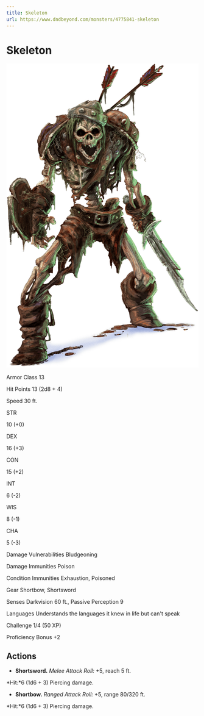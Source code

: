 ```yaml
---
title: Skeleton
url: https://www.dndbeyond.com/monsters/4775841-skeleton
---
```


# Skeleton

![Skeleton](skeleton.png)

Armor Class
13

Hit Points
13
(2d8 + 4)

Speed
30 ft.

STR

10
(+0)

DEX

16
(+3)

CON

15
(+2)

INT

6
(-2)

WIS

8
(-1)

CHA

5
(-3)

Damage Vulnerabilities
Bludgeoning

Damage Immunities
Poison

Condition Immunities
Exhaustion, Poisoned

Gear
Shortbow, Shortsword

Senses
Darkvision 60 ft., Passive Perception 9

Languages
Understands the languages it knew in life but can't speak

Challenge
1/4 (50 XP)

Proficiency Bonus
+2

## Actions

* **Shortsword.** *Melee Attack Roll:* +5, reach 5 ft.

*Hit:*6 (1d6 + 3) Piercing damage.

* **Shortbow.** *Ranged Attack Roll:* +5, range 80/320 ft.

*Hit:*6 (1d6 + 3) Piercing damage.